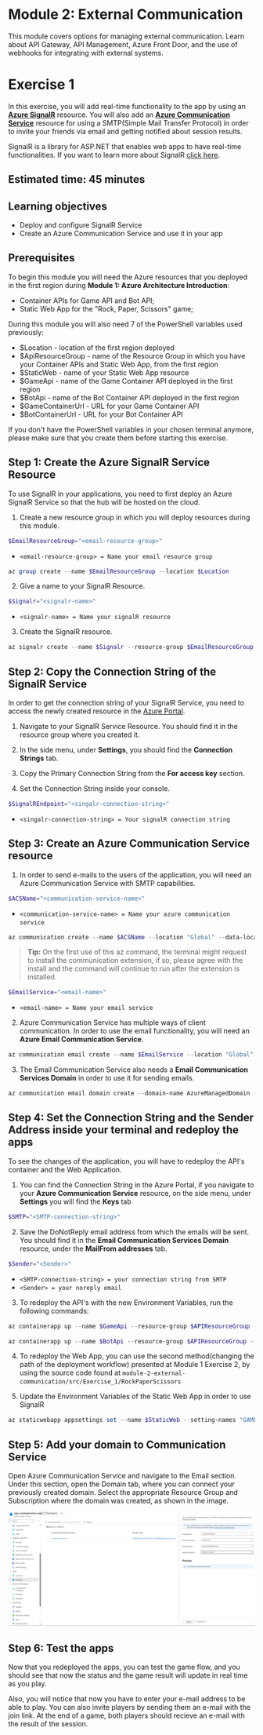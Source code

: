 # Module 2: External Communication
This module covers options for managing external communication. Learn about API Gateway, API Management, Azure Front Door, and the use of webhooks for integrating with external systems.

# Exercise 1
In this exercise, you will add real-time functionality to the app by using an [**Azure SignalR**](https://learn.microsoft.com/en-us/azure/azure-signalr/signalr-overview) resource. You will also add an [**Azure Communication Service**](https://learn.microsoft.com/en-us/azure/communication-services/overview) resource for using a SMTP(Simple Mail Transfer Protocol) in order to invite your friends via email and getting notified about session results.

SignalR is a library for ASP.NET that enables web apps to have real-time functionalities. If you want to learn more about SignalR [click here](https://learn.microsoft.com/en-us/aspnet/signalr/overview/getting-started/introduction-to-signalr).

## Estimated time: 45 minutes

## Learning objectives
   - Deploy and configure SignalR Service
   - Create an Azure Communication Service and use it in your app

## Prerequisites
To begin this module you will need the Azure resources that you deployed in the first region during
 **Module 1: Azure Architecture Introduction**: 
   - Container APIs for Game API and Bot API;
   - Static Web App for the "Rock, Paper, Scissors" game;

During this module you will also need 7 of the PowerShell variables used previously:
   - $Location - location of the first region deployed
   - $ApiResourceGroup - name of the Resource Group in which you have your Container APIs and Static Web App, from the first region
   - $StaticWeb - name of your Static Web App resource
   - $GameApi - name of the Game Container API deployed in the first region
   - $BotApi - name of the Bot Container API deployed in the first region
   - $GameContainerUrl -  URL for your Game Container API
   - $BotContainerUrl - URL for your Bot Container API

If you don't have the PowerShell variables in your chosen terminal anymore, please make sure that you create them before starting this exercise.


## Step 1: Create the Azure SignalR Service Resource
 To use SignalR in your applications, you need to first deploy an Azure SignalR Service so that the hub will be hosted on the cloud.
 
 1. Create a new resource group in which you will deploy resources during this module.
 
 ```powershell
 $EmailResourceGroup="<email-resource-group>"
 ```
 - `<email-resource-group> = Name your email resource group`
 ```powershell
 az group create --name $EmailResourceGroup --location $Location
 ```
 2. Give a name to your SignalR Resource.
 ```powershell
 $Signalr="<signalr-name>"
 ```
 - `<signalr-name> = Name your signalR resource`
 
 3. Create the SignalR resource.
 
 ```powershell
 az signalr create --name $Signalr --resource-group $EmailResourceGroup --sku "Free_F1" --unit-count "1" --service-mode "Default"
 ```
## Step 2: Copy the Connection String of the SignalR Service
 In order to get the connection string of your SignalR Service, you need to access the newly created resource in the [Azure Portal](https://portal.azure.com/).

 1. Navigate to your SignalR Service Resource. You should find it in the resource group where you created it.

 2. In the side menu, under **Settings**, you should find the **Connection Strings** tab.

 3. Copy the Primary Connection String from the **For access key** section.

 4. Set the Connection String inside your console.
   ```powershell
   $SignalREndpoint="<singalr-connection-string>"
   ```
   - `<singalr-connection-string> = Your signalR connection string`

## Step 3: Create an Azure Communication Service resource
 1. In order to send e-mails to the users of the application, you will need an Azure Communication Service with SMTP capabilities. 

 ```powershell
 $ACSName="<communication-service-name>"
 ```
 - `<communication-service-name> = Name your azure communication service`
 ```powershell
 az communication create --name $ACSName --location "Global" --data-location "europe" --resource-group $EmailResourceGroup
 ```

>  **Tip:** On the first use of this az command, the terminal might request to install the communication extension, if so, please agree with the install and the command will continue to run after the extension is installed.

 ```powershell
 $EmailService="<email-name>"
 ```
  - `<email-name> = Name your email service`

2. Azure Communication Service has multiple ways of client communication. In order to use the email functionality, you will need an **Azure Email Communication Service**. 

 ```powershell
 az communication email create --name $EmailService --location "Global" --data-location "europe" --resource-group $EmailResourceGroup
 ```
3. The Email Communication Service also needs a **Email Communication Services Domain** in order to use it for sending emails.
 ```powershell
 az communication email domain create --domain-name AzureManagedDomain --email-service-name $EmailService --location "Global" --resource-group $EmailResourceGroup --domain-management AzureManaged
 ```

## Step 4: Set the Connection String and the Sender Address inside your terminal and redeploy the apps
 To see the changes of the application, you will have to redeploy the API's container and the Web Application.
 1. You can find the Connection String in the Azure Portal, if you navigate to your **Azure Communication Service** resource, on the side menu, under **Settings** you will find the **Keys** tab

 ```powershell
 $SMTP="<SMTP-connection-string>"
 ```
 2. Save the DoNotReply email address from which the emails will be sent. You should find it in the **Email Communication Services Domain** resource, under the **MailFrom addresses** tab.
 ```powershell
 $Sender="<Sender>"
 ```
 - `<SMTP-connection-string> = your connection string from SMTP`
 - `<Sender> = your noreply email`

 3. To redeploy the API's with the new Environment Variables, run the following commands:
 
 ```powershell
 az containerapp up --name $GameApi --resource-group $APIResourceGroup --image casianbara/gameapi-rockpaperscissors:module2-ex1 --env-vars GAME_API_SIGNALR=$SignalREndpoint GAME_API_BOTAPI=$BotContainerUrl GAME_API_HOST=$GameContainerUrl GAME_API_SMTPSERVER=$SMTP GAME_API_SMTP_SENDER=$Sender
 ```
 ```powershell
az containerapp up --name $BotApi --resource-group $APIResourceGroup --image casianbara/botapi-rockpaperscissors:module2-ex1 --env-vars BOT_API_SESSION_URL=$GameContainerUrl
 ```
 
 4. To redeploy the Web App, you can use the second method(changing the path of the deployment workflow) presented at Module 1 Exercise 2, by using the source code found at
 `module-2-external-communication/src/Exercise_1/RockPaperScissors`

5. Update the Environment Variables of the Static Web App in order to use SignalR
```powershell
az staticwebapp appsettings set --name $StaticWeb --setting-names "GAMEAPI_URL=$GameContainerUrl" "BOTAPI_URL=$BotContainerUrl"
```

## Step 5: Add your domain to Communication Service

 Open Azure Communication Service and navigate to the Email section. Under this section, open the Domain tab, where you can connect your previously created domain. Select the appropriate Resource Group and Subscription where the domain was created, as shown in the image.

![](../module-2-external-communication/images/image8.png)

## Step 6: Test the apps
Now that you redeployed the apps, you can test the game flow, and you should see that now the status and the game result will update in real time as you play.

Also, you will notice that now you have to enter your e-mail address to be able to play. You can also invite players by sending them an e-mail with the join link. At the end of a game, both players should recieve an e-mail with the result of the session.
